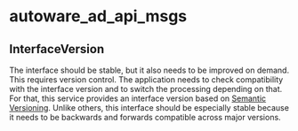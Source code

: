 # autoware_ad_api_msgs

## InterfaceVersion

The interface should be stable, but it also needs to be improved on demand. This requires version control.
The application needs to check compatibility with the interface version and to switch the processing depending on that.
For that, this service provides an interface version based on [Semantic Versioning][semver].
Unlike others, this interface should be especially stable because it needs to be backwards and forwards compatible across major versions.

<!-- link -->

[semver]: https://semver.org/
